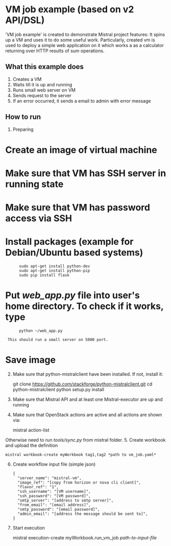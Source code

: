 VM job example (based on v2 API/DSL)
========================================

'VM job example' is created to demonstrate Mistral project features:
It spins up a VM and uses it to do some useful work. Particularly, created vm
is used to deploy a simple web application on it which works a as a calculator
returning over HTTP results of sum operations.

What this example does
--------------------

1. Creates a VM
2. Waits till it is up and running
3. Runs small web server on VM
4. Sends request to the server
5. If an error occurred, it sends a email to admin with error message

How to run
----------

1. Preparing

  # Create an image of virtual machine
  # Make sure that VM has SSH server in running state
  # Make sure that VM has password access via SSH
  # Install packages (example for Debian/Ubuntu based systems)

          sudo apt-get install python-dev
          sudo apt-get install python-pip
          sudo pip install flask

  # Put *web_app.py* file into user's home directory. To check if it works, type

          python ~/web_app.py

     This should run a small server on 5000 port.

  # Save image

2. Make sure that python-mistralclient have been installed. If not, install it:

    git clone https://github.com/stackforge/python-mistralclient.git
    cd  python-mistralclient
    python setup.py install

3. Make sure that Mistral API and at least one Mistral-executor are up and running
4. Make sure that OpenStack actions are active and all actions are shown via:

    mistral action-list

Otherwise need to run *tools/sync.py* from mistral folder.
5. Create workbook and upload the definition

    mistral workbook-create myWorkbook tag1,tag2 *path to vm_job.yaml*

6. Create workflow input file (simple json)

       {
         "server_name": "mistral-vm",
         "image_ref": "[copy from horizon or nova cli client]",
         "flavor_ref": "1",
         "ssh_username": "[VM username]",
         "ssh_password": "[VM password]",
         "smtp_server": "[address to smtp server]",
         "from_email": "[email address]",
         "smtp_password": "[email password]",
         "admin_email": "[address the message should be sent to]",
       }

7. Start execution

    mistral execution-create myWorkbook.run_vm_job *path-to-input-file*

